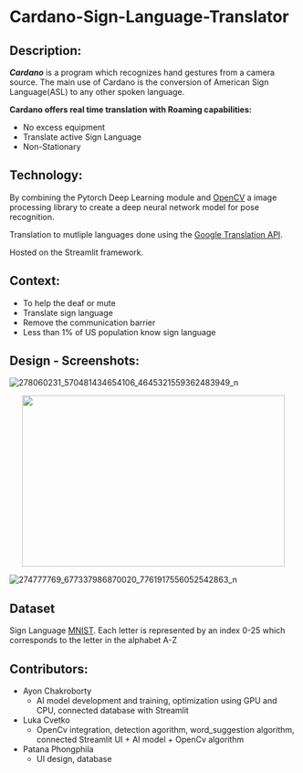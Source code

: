 # Cardano-Sign-Language-Translator

## Description:
***Cardano*** is a program which recognizes hand gestures from a camera source. The main use of Cardano is the conversion of American Sign Language(ASL) to any other spoken language.

**Cardano offers real time translation with Roaming capabilities:**
- No excess equipment
- Translate active Sign Language
- Non-Stationary

## Technology:
By combining the Pytorch Deep Learning module and [OpenCV](https://docs.opencv.org/4.5.5/) a image processing library to create a deep neural network model for pose recognition.

Translation to mutliple languages done using the [Google Translation API](https://cloud.google.com/translate/). 

Hosted on the Streamlit framework.
## Context:
- To help the deaf or mute
- Translate sign language
- Remove the communication barrier
- Less than 1% of US population know sign language

## Design - Screenshots:

![278060231_570481434654106_4645321559362483949_n](https://user-images.githubusercontent.com/65133652/165195948-53ea474b-1c68-4b05-8172-8842b78db7da.png)
<p align="center">
  <img width="460" height="300" src = "https://user-images.githubusercontent.com/65133652/165196003-55ed7924-ffa4-4e3c-bdfa-7f6bbed223e9.png">
</p>

![274777769_677337986870020_7761917556052542863_n](https://user-images.githubusercontent.com/65133652/165196020-f792eaf7-2dac-4d13-8eb9-0936fc4e6f8c.png)



## Dataset
Sign Language [MNIST](https://www.kaggle.com/datamunge/sign-language-mnist). Each letter is represented by an index 0-25 which corresponds to the letter in the alphabet A-Z


## Contributors:
- Ayon Chakroborty 
  - AI model development and training, optimization using GPU and CPU, connected database with Streamlit
- Luka Cvetko
  - OpenCv integration, detection agorithm, word_suggestion algorithm, connected Streamlit UI + AI model + OpenCv algorithm
- Patana Phongphila
  - UI design, database

